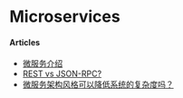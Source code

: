 # Microservices

#### Articles
* [微服务介绍](http://www.oschina.net/translate/introduction-to-microservices)
* [REST vs JSON-RPC?](http://stackoverflow.com/questions/15056878/rest-vs-json-rpc)
* [微服务架构风格可以降低系统的复杂度吗？](http://www.zhihu.com/question/35980124)
